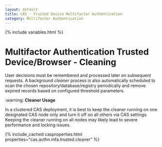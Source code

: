 ```yaml
---
layout: default
title: CAS - Trusted Device Multifactor Authentication
category: Multifactor Authentication
---
```


{% include variables.html %}

# Multifactor Authentication Trusted Device/Browser - Cleaning

User decisions must be remembered and processed later on subsequent requests. A background *cleaner* process is also automatically scheduled to 
scan the chosen repository/database/registry periodically and remove expired records based on configured threshold parameters.

<div class="alert alert-warning">:warning: <strong>Cleaner Usage</strong><p>In a clustered CAS deployment, it is best to keep 
the cleaner running on one designated CAS node only and turn it off on all others via CAS settings. Keeping the cleaner running on all 
nodes may likely lead to severe performance and locking issues.</p></div>

{% include_cached casproperties.html properties="cas.authn.mfa.trusted.cleaner" %}
